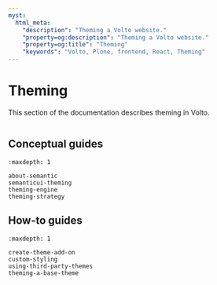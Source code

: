 ```yaml
---
myst:
  html_meta:
    "description": "Theming a Volto website."
    "property=og:description": "Theming a Volto website."
    "property=og:title": "Theming"
    "keywords": "Volto, Plone, frontend, React, Theming"
---
```


# Theming

This section of the documentation describes theming in Volto.

```{include} ../_inc/_semantic-ui-deprecation.md
```

## Conceptual guides

```{toctree}
:maxdepth: 1

about-semantic
semanticui-theming
theming-engine
theming-strategy
```


## How-to guides

```{toctree}
:maxdepth: 1

create-theme-add-on
custom-styling
using-third-party-themes
theming-a-base-theme
```
